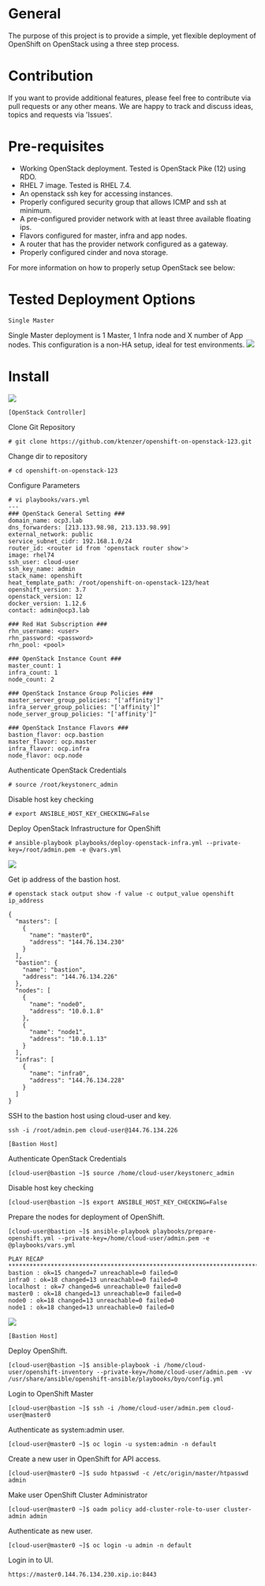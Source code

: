 # General
The purpose of this project is to provide a simple, yet flexible deployment of OpenShift on OpenStack using a three step process. 

# Contribution
If you want to provide additional features, please feel free to contribute via pull requests or any other means.
We are happy to track and discuss ideas, topics and requests via 'Issues'.

# Pre-requisites
* Working OpenStack deployment. Tested is OpenStack Pike (12) using RDO.
* RHEL 7 image. Tested is RHEL 7.4.
* An openstack ssh key for accessing instances.
* Properly configured security group that allows ICMP and ssh at minimum.
* A pre-configured provider network with at least three available floating ips.
* Flavors configured for master, infra and app nodes.
* A router that has the provider network configured as a gateway.
* Properly configured cinder and nova storage.

For more information on how to properly setup OpenStack see below:

# Tested Deployment Options
```Single Master```

Single Master deployment is 1 Master, 1 Infra node and X number of App nodes. This configuration is a non-HA setup, ideal for test environments.
![](images/openshift_single_master.png)

# Install
![](images/one.png)

```[OpenStack Controller]```

Clone Git Repository
```
# git clone https://github.com/ktenzer/openshift-on-openstack-123.git
```

Change dir to repository
```
# cd openshift-on-openstack-123
```

Configure Parameters
```
# vi playbooks/vars.yml
---
### OpenStack General Setting ###
domain_name: ocp3.lab
dns_forwarders: [213.133.98.98, 213.133.98.99]
external_network: public
service_subnet_cidr: 192.168.1.0/24
router_id: <router id from 'openstack router show'>
image: rhel74
ssh_user: cloud-user
ssh_key_name: admin
stack_name: openshift
heat_template_path: /root/openshift-on-openstack-123/heat
openshift_version: 3.7
openstack_version: 12
docker_version: 1.12.6
contact: admin@ocp3.lab

### Red Hat Subscription ###
rhn_username: <user>
rhn_password: <password>
rhn_pool: <pool>

### OpenStack Instance Count ###
master_count: 1
infra_count: 1
node_count: 2

### OpenStack Instance Group Policies ###
master_server_group_policies: "['affinity']"
infra_server_group_policies: "['affinity']"
node_server_group_policies: "['affinity']"

### OpenStack Instance Flavors ###
bastion_flavor: ocp.bastion
master_flavor: ocp.master
infra_flavor: ocp.infra
node_flavor: ocp.node
```

Authenticate OpenStack Credentials
```
# source /root/keystonerc_admin
```

Disable host key checking
```
# export ANSIBLE_HOST_KEY_CHECKING=False
```

Deploy OpenStack Infrastructure for OpenShift
```
# ansible-playbook playbooks/deploy-openstack-infra.yml --private-key=/root/admin.pem -e @vars.yml
```

![](images/two.png)

Get ip address of the bastion host.
```
# openstack stack output show -f value -c output_value openshift ip_address

{
  "masters": [
    {
      "name": "master0",
      "address": "144.76.134.230"
    }
  ],
  "bastion": {
    "name": "bastion",
    "address": "144.76.134.226"
  },
  "nodes": [
    {
      "name": "node0",
      "address": "10.0.1.8"
    },
    {
      "name": "node1",
      "address": "10.0.1.13"
    }
  ],
  "infras": [
    {
      "name": "infra0",
      "address": "144.76.134.228"
    }
  ]
}
```

SSH to the bastion host using cloud-user and key.
```
ssh -i /root/admin.pem cloud-user@144.76.134.226
```

```[Bastion Host]```

Authenticate OpenStack Credentials
```
[cloud-user@bastion ~]$ source /home/cloud-user/keystonerc_admin
```

Disable host key checking
```
[cloud-user@bastion ~]$ export ANSIBLE_HOST_KEY_CHECKING=False
```

Prepare the nodes for deployment of OpenShift.
```
[cloud-user@bastion ~]$ ansible-playbook playbooks/prepare-openshift.yml --private-key=/home/cloud-user/admin.pem -e @playbooks/vars.yml

PLAY RECAP **************************************************************************************************************************************
bastion : ok=15 changed=7 unreachable=0 failed=0
infra0 : ok=18 changed=13 unreachable=0 failed=0
localhost : ok=7 changed=6 unreachable=0 failed=0
master0 : ok=18 changed=13 unreachable=0 failed=0
node0 : ok=18 changed=13 unreachable=0 failed=0
node1 : ok=18 changed=13 unreachable=0 failed=0
```

![](images/three.png)

```[Bastion Host]```

Deploy OpenShift.
```
[cloud-user@bastion ~]$ ansible-playbook -i /home/cloud-user/openshift-inventory --private-key=/home/cloud-user/admin.pem -vv /usr/share/ansible/openshift-ansible/playbooks/byo/config.yml
```

Login to OpenShift Master
```
[cloud-user@bastion ~]$ ssh -i /home/cloud-user/admin.pem cloud-user@master0
```

Authenticate as system:admin user.
```
[cloud-user@master0 ~]$ oc login -u system:admin -n default
```

Create a new user in OpenShift for API access.
```
[cloud-user@master0 ~]$ sudo htpasswd -c /etc/origin/master/htpasswd admin
```

Make user OpenShift Cluster Administrator
```
[cloud-user@master0 ~]$ oadm policy add-cluster-role-to-user cluster-admin admin
```

Authenticate as new user.
```
[cloud-user@master0 ~]$ oc login -u admin -n default
```

Login in to UI.
```
https://master0.144.76.134.230.xip.io:8443
```

